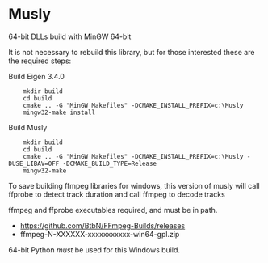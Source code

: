 Musly
=====

64-bit DLLs build with MinGW 64-bit

It is not necessary to rebuild this library, but for those interested these are
the required steps:

Build Eigen 3.4.0
```
    mkdir build
    cd build
    cmake .. -G "MinGW Makefiles" -DCMAKE_INSTALL_PREFIX=c:\Musly
    mingw32-make install
```

Build Musly
```
    mkdir build
    cd build
    cmake .. -G "MinGW Makefiles" -DCMAKE_INSTALL_PREFIX=c:\Musly -DUSE_LIBAV=OFF -DCMAKE_BUILD_TYPE=Release
    mingw32-make
```

To save building ffmpeg libraries for windows, this version of musly will call
ffprobe to detect track duration and call ffmpeg to decode tracks

ffmpeg and ffprobe executables required, and must be in path.
- https://github.com/BtbN/FFmpeg-Builds/releases
- ffmpeg-N-XXXXXX-xxxxxxxxxxx-win64-gpl.zip

64-bit Python *must* be used for this Windows build.
